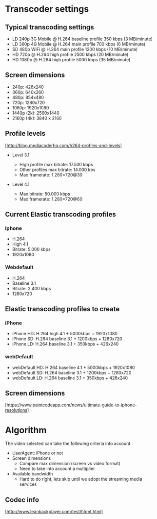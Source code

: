# Transcoder settings

## Typical transcoding settings
* LD 240p 3G Mobile @ H.264 baseline profile 350 kbps (3 MB/minute)
* LD 360p 4G Mobile @ H.264 main profile 700 kbps (6 MB/minute)
* SD 480p WiFi @ H.264 main profile 1200 kbps (10 MB/minute)
* HD 720p @ H.264 high profile 2500 kbps (20 MB/minute)
* HD 1080p @ H.264 high profile 5000 kbps (35 MB/minute)

## Screen dimensions
* 240p: 426x240
* 360p: 640x360
* 480p: 854x480
* 720p: 1280x720
* 1080p: 1920x1080
* 1440p (2k): 2560x1440
* 2160p (4k): 3840 x 2160

## Profile levels
[http://blog.mediacoderhq.com/h264-profiles-and-levels]
* Level 3.1
    * High profile max bitrate: 17.500 kbps
    * Other profiles max bitrate: 14.000 kbs
    * Max framerate: 1.280×720@30

* Level 4.1
    * Max bitrate: 50.000 kbps
    * Max framerate: 1.280×720@60


## Current Elastic transcoding profiles
### Iphone
* H.264
* High 4.1
* Bitrate: 5.000 kbps
* 1920x1080

### Webdefault
* H.264
* Baseline 3.1
* Bitrate: 2.400 kbps
* 1280x720

## Elastic transcoding profiles to create

### iPhone
* iPhone HD: H.264 high 4.1 + 5000kbps + 1920x1080
* iPhone SD: H.264 baseline 3.1 + 1200kbps + 1280x720
* iPhone LD: H.264 baseline 3.1 + 350kbps + 426x240

### webDefault
* webDefault HD: H.264 baseline 4.1 + 5000kbps + 1920x1080
* webDefault SD: H.264 baseline 3.1 + 1200kbps + 1280x720
* webDefault LD: H.264 baseline 3.1 + 350kbps + 426x240

## Screen dimensions

[https://www.paintcodeapp.com/news/ultimate-guide-to-iphone-resolutions]


# Algorithm

The video selected can take the following criteria into account:

* UserAgent: iPhone or not
* Screen dimensions
    * Compare max dimension (screen vs video format)
    * Need to take into account a multiplier
* Available bandwidth
    * Hard to do right, lets skip until we adopt the streaming media services


## Codec info

[http://www.leanbackplayer.com/test/h5mt.html]